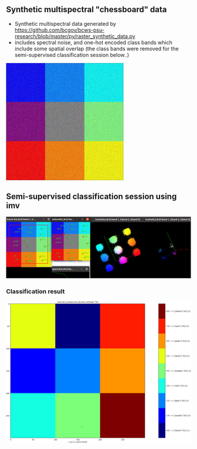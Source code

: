 ## Synthetic multispectral "chessboard" data
* Synthetic multispectral data generated by https://github.com/bcgov/bcws-psu-research/blob/master/py/raster_synthetic_data.py
* includes spectral noise, and one-hot encoded class bands which include some spatial overlap (the class bands were removed for the semi-supervised classification session below..)

<img src="chess.png" width="320">

## Semi-supervised classification session using imv
<img src="session.png" width="640">

### Classification result
<img src="stack.bin_kmeans.bin.png" width="640">
